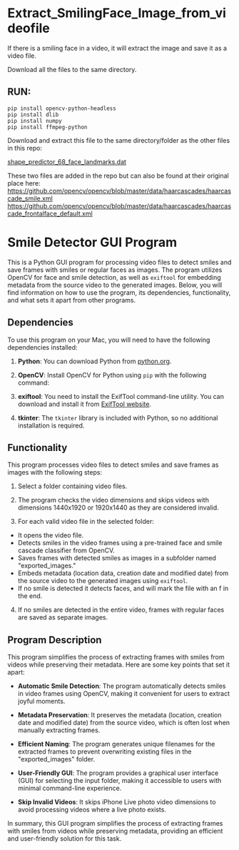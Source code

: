 <!DOCTYPE html>
<html>
<head>
</head>
<body>

<h1>Extract_SmilingFace_Image_from_videofile</h1>

<p>If there is a smiling face in a video, it will extract the image and save it as a video file.</p>

<p>Download all the files to the same directory.</p>

<h2>RUN:</h2>

<pre><code>pip install opencv-python-headless
pip install dlib
pip install numpy
pip install ffmpeg-python
</code></pre>

<p>Download and extract this file to the same directory/folder as the other files in this repo:</p>
<p><a href="http://dlib.net/files/shape_predictor_68_face_landmarks.dat.bz2">shape_predictor_68_face_landmarks.dat</a></p>

These two files are added in the repo but can also be found at their original place here:
https://github.com/opencv/opencv/blob/master/data/haarcascades/haarcascade_smile.xml
https://github.com/opencv/opencv/blob/master/data/haarcascades/haarcascade_frontalface_default.xml


</body>
</html>

# Smile Detector GUI Program

This is a Python GUI program for processing video files to detect smiles and save frames with smiles or regular faces as images. The program utilizes OpenCV for face and smile detection, as well as `exiftool` for embedding metadata from the source video to the generated images. Below, you will find information on how to use the program, its dependencies, functionality, and what sets it apart from other programs.

## Dependencies

To use this program on your Mac, you will need to have the following dependencies installed:

1. **Python**: You can download Python from [python.org](https://www.python.org/downloads/).

2. **OpenCV**: Install OpenCV for Python using `pip` with the following command:


3. **exiftool**: You need to install the ExifTool command-line utility. You can download and install it from [ExifTool website](https://exiftool.org/).

4. **tkinter**: The `tkinter` library is included with Python, so no additional installation is required.

## Functionality

This program processes video files to detect smiles and save frames as images with the following steps:

1. Select a folder containing video files.

2. The program checks the video dimensions and skips videos with dimensions 1440x1920 or 1920x1440 as they are considered invalid.

3. For each valid video file in the selected folder:
- It opens the video file.
- Detects smiles in the video frames using a pre-trained face and smile cascade classifier from OpenCV.
- Saves frames with detected smiles as images in a subfolder named "exported_images."
- Embeds metadata (location data, creation date and modified date) from the source video to the generated images using `exiftool`.
- If no smile is detected it detects faces, and will mark the file with an f in the end.

4. If no smiles are detected in the entire video, frames with regular faces are saved as separate images.

## Program Description

This program simplifies the process of extracting frames with smiles from videos while preserving their metadata. Here are some key points that set it apart:

- **Automatic Smile Detection**: The program automatically detects smiles in video frames using OpenCV, making it convenient for users to extract joyful moments.

- **Metadata Preservation**: It preserves the metadata (location, creation date and modified date) from the source video, which is often lost when manually extracting frames.

- **Efficient Naming**: The program generates unique filenames for the extracted frames to prevent overwriting existing files in the "exported_images" folder.

- **User-Friendly GUI**: The program provides a graphical user interface (GUI) for selecting the input folder, making it accessible to users with minimal command-line experience.

- **Skip Invalid Videos**: It skips iPhone Live photo video dimensions to avoid processing videos where a live photo exists.

In summary, this GUI program simplifies the process of extracting frames with smiles from videos while preserving metadata, providing an efficient and user-friendly solution for this task.
